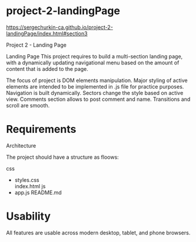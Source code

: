 # project-2-landingPage
https://sergechurkin-ca.github.io/project-2-landingPage/index.html#section3

Project 2 - Landing Page

Landing Page
This project requires to build a multi-section landing page, with a dynamically updating navigational menu based on the amount of content that is added to the page.


The focus of project is DOM elements manipulation. 
Major styling of active elements are intended to be implemented in .js file for practice purposes.
Navigation is built dynamically.
Sectors change the style based on active view.
Comments section allows to post comment and name.
Transitions and scroll are smooth.

# Requirements 
Architecture

The project should have a structure as floows:

css
- styles.css    
index.html
js
- app.js
README.md

# Usability

All features are usable across modern desktop, tablet, and phone browsers.

